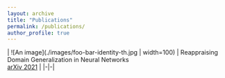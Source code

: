 ```yaml
---
layout: archive
title: "Publications"
permalink: /publications/
author_profile: true
---
```


| ![An image](./images/foo-bar-identity-th.jpg | width=100) | Reappraising Domain Generalization in Neural Networks<br/> [arXiv 2021](https://arxiv.org/pdf/2110.07981.pdf)  |
|-|-|





<!-- {% if author.googlescholar %}
  You can also find my articles on <u><a href="{{author.googlescholar}}">my Google Scholar profile</a>.</u>
{% endif %}

{% include base_path %}

{% for post in site.publications reversed %}
  {% include archive-single.html %}
{% endfor %} -->
